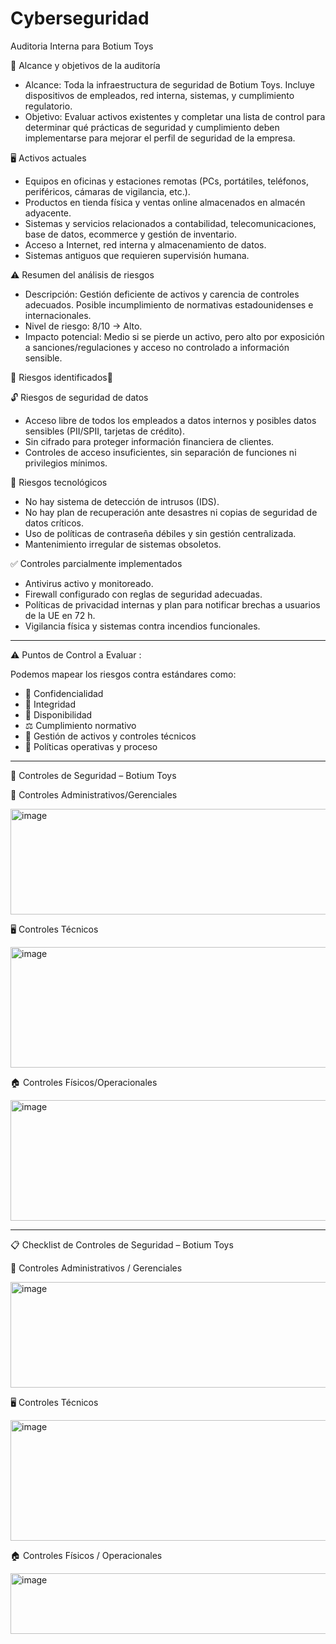 # Cyberseguridad
Auditoria Interna para Botium Toys


🎯 Alcance y objetivos de la auditoría
- Alcance: Toda la infraestructura de seguridad de Botium Toys. Incluye dispositivos de empleados, red interna, sistemas, y cumplimiento regulatorio.
- Objetivo: Evaluar activos existentes y completar una lista de control para determinar qué prácticas de seguridad y cumplimiento deben implementarse para mejorar el perfil de seguridad de la empresa.

🖥️ Activos actuales
- Equipos en oficinas y estaciones remotas (PCs, portátiles, teléfonos, periféricos, cámaras de vigilancia, etc.).
- Productos en tienda física y ventas online almacenados en almacén adyacente.
- Sistemas y servicios relacionados a contabilidad, telecomunicaciones, base de datos, ecommerce y gestión de inventario.
- Acceso a Internet, red interna y almacenamiento de datos.
- Sistemas antiguos que requieren supervisión humana.
  

⚠️ Resumen del análisis de riesgos
- Descripción: Gestión deficiente de activos y carencia de controles adecuados. Posible incumplimiento de normativas estadounidenses e internacionales.
- Nivel de riesgo: 8/10 → Alto.
- Impacto potencial: Medio si se pierde un activo, pero alto por exposición a sanciones/regulaciones y acceso no controlado a información sensible.

🚨 Riesgos identificados🚨


🔓 Riesgos de seguridad de datos

- Acceso libre de todos los empleados a datos internos y posibles datos sensibles (PII/SPII, tarjetas de crédito).
- Sin cifrado para proteger información financiera de clientes.
- Controles de acceso insuficientes, sin separación de funciones ni privilegios mínimos.
  
🔐 Riesgos tecnológicos
- No hay sistema de detección de intrusos (IDS).
- No hay plan de recuperación ante desastres ni copias de seguridad de datos críticos.
- Uso de políticas de contraseña débiles y sin gestión centralizada.
- Mantenimiento irregular de sistemas obsoletos.

  
✅ Controles parcialmente implementados
- Antivirus activo y monitoreado.
- Firewall configurado con reglas de seguridad adecuadas.
- Políticas de privacidad internas y plan para notificar brechas a usuarios de la UE en 72 h.
- Vigilancia física y sistemas contra incendios funcionales.

----------------------------------------------------------------------------------------------------------------------------

⚠️ Puntos de Control a Evaluar :

Podemos mapear los riesgos contra estándares como:
- 🔐 Confidencialidad
- 🎯 Integridad
- 📶 Disponibilidad
- ⚖️ Cumplimiento normativo
- 🧱 Gestión de activos y controles técnicos
- 🔁 Políticas operativas y proceso

-----------------------------------------------------------------------------------------------------------------------------

🧠 Controles de Seguridad – Botium Toys


🏢 Controles Administrativos/Gerenciales

<img width="1383" height="169" alt="image" src="https://github.com/user-attachments/assets/836f5dee-5661-4148-8fcd-f35a11a79ff8" />



🖥️ Controles Técnicos

<img width="1416" height="193" alt="image" src="https://github.com/user-attachments/assets/4e54b77c-2036-4d40-8250-41f02bdb1072" />



🏠 Controles Físicos/Operacionales

<img width="1504" height="193" alt="image" src="https://github.com/user-attachments/assets/00b96a4e-d2ce-4246-b728-3c09a32815d8" />

------------------------------------------------------------------------------------------------------------------------------


📋 Checklist de Controles de Seguridad – Botium Toys



🏢 Controles Administrativos / Gerenciales

<img width="1384" height="169" alt="image" src="https://github.com/user-attachments/assets/f159e761-ff0a-406d-993d-dc971308b79e" />

🖥️ Controles Técnicos

<img width="1449" height="193" alt="image" src="https://github.com/user-attachments/assets/baeacc11-79e4-4adc-b6aa-1ed4ef2f5218" />

🏠 Controles Físicos / Operacionales

<img width="1482" height="97" alt="image" src="https://github.com/user-attachments/assets/d808363f-a2fe-4daf-99ca-8afab9a83e87" />



